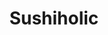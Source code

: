 ---
layout: place
title: Sushiholic
permalink: /arizona/phoenix/sushiholic.html
stateAbbr: AZ
stateName: Arizona
cityName: Phoenix
seo:
  type: restaurant
  links: null
place_id: ChIJ33-H5fwMK4cR_naewCpkEMY
photos:
  - name: >-
      places/ChIJ33-H5fwMK4cR_naewCpkEMY/photos/AeeoHcIfemKql95UoWPCSyelGHekK8rsz1EExNBXvTLMlagjowjI2Y0wn2SzP2JvxYDE-M0qVlupeSg6RUMeWid49_kYlxLlkVL4Qt8GZXJIFr_RvauEAS4W3NR1CXgg83wq2gF4IZVJy7td4YkOYfiaf-Lc7-fzJ38FNOOZqdxk7EUjq7MQNGnC1m-Y54sNDgKE2Kq0LU-Kx4-hRwxRjXq3B4u6Ed-chOFue-eUM5dWLpMMAYKUQK8bIoYsOsLAyTC0AD1BmbLNXOj5OXi9C2PYXyEOzWoG0K9av2aP8IM4voGTARAMx1Ufu8FdhXFqOz054Wl-wbTQzHRJOwnUkIHcuBelk7o1UxkgscCGvbxioFWHVhi__UdV9vbp89cjQeAuN-K6hkDmtgEtHx862dhhpxjJovQWAq4B5tAaL8Ys3pzdVg
    widthPx: 4032
    heightPx: 3024
    authorAttributions:
      - displayName: Shannon Canu
        uri: https://maps.google.com/maps/contrib/112533907650424625791
        photoUri: >-
          https://lh3.googleusercontent.com/a-/ALV-UjX_7HW3pQbp9l7buwL2wj-uUN3zG3mMtuwTwYtzNRr8Mw4ITCMP=s100-p-k-no-mo
    flagContentUri: >-
      https://www.google.com/local/imagery/report/?cb_client=maps_api_places.places_api&image_key=!1e10!2sCIHM0ogKEICAgIDBy7-lIw&hl=en-US
    googleMapsUri: >-
      https://www.google.com/maps/place//data=!3m4!1e2!3m2!1sCIHM0ogKEICAgIDBy7-lIw!2e10!4m2!3m1!1s0x872b0cfce5877fdf:0xc610642ac09e76fe
  - name: >-
      places/ChIJ33-H5fwMK4cR_naewCpkEMY/photos/AeeoHcI-L5PjpzW-yLcP9X55fOsl-6MFVrDj68Yukaal30Bi5eEQUVmLTH--t5rI8vN_nXQ--wVU6mSIdOh1cDMd3YBHOdlDxQyWC3FaxWxQl3gWMOHGsgFeg87g6NM_YeIuQLK-7EjePrx8QliF_T5jVf3xOWY8MW__oQ_0mmMguBjY1axf3kYbL4Y4eMl-TuUN0D-ouh3xYOGWhUn9pMAB4illazN-Zo_WXLPbMJjRP1SpVJoiZwYBr3JseKI0lnOt-KrPPcW9WrcbXNKNTMDSfRAqU3kCt92xPldpkNCc-0v73AhqAyTfuSLOPLZcoMv1xZklyERPuM6FWgR34F4nBHcLzj1fbPTNU3mg-DkjJ_hBAYAhizrdnyiy4XCA_ch1JSq9pZqGjkh01KHoV5MBiYOPOGY3CuhNtoZndMJa0zP9t6Ju
    widthPx: 3024
    heightPx: 4032
    authorAttributions:
      - displayName: Joyce
        uri: https://maps.google.com/maps/contrib/105398615996784762542
        photoUri: >-
          https://lh3.googleusercontent.com/a-/ALV-UjXbHGeo3Cqyjc6cE1dyx6GyrqYLoBGYcSHZGbCHOyAbdm65jvrYXQ=s100-p-k-no-mo
    flagContentUri: >-
      https://www.google.com/local/imagery/report/?cb_client=maps_api_places.places_api&image_key=!1e10!2sCIHM0ogKEICAgIC3v6zczgE&hl=en-US
    googleMapsUri: >-
      https://www.google.com/maps/place//data=!3m4!1e2!3m2!1sCIHM0ogKEICAgIC3v6zczgE!2e10!4m2!3m1!1s0x872b0cfce5877fdf:0xc610642ac09e76fe
  - name: >-
      places/ChIJ33-H5fwMK4cR_naewCpkEMY/photos/AeeoHcJeiROQoZ1hUCI4csF_fUQRwRSdtPLZjgRIZ-byaD1ixv3E5pwRzaC1Fy-KuR5YND7ncP4h0FfCjhn_2YM_tRJstBoehdXfq1W5uw9H_F3J7mhHisRtnXfdn22C9nPnNuEZs5_yAfy7LGi8NTYr82l7B_CS3st0Vm7m6OOaHU5Iz1Z7suyidOXRyfrl9Q3EOxG2HuaYRI_t7Vfux1pLx_ZgmyJkvqSLbwlcisSo-oMrMQghS6jEddBUuUyNop6GdauMWOWhpWwbPQpSrMq8GA_g8L7_eQGn0BX9sxvKrD3U3KwzEPAXV0MauOXzNrKBSDuJon_t1P_vRl24osc5uTXxEkUH9uCU7xRsVZOK9J8hdf7ix8uZITM4KClDSiZHNBBnbAM4x64MnpOXaZy_LNVY3IvahdcxH14wzSlR9-GID_rh
    widthPx: 4032
    heightPx: 3024
    authorAttributions:
      - displayName: Alicia Kangas
        uri: https://maps.google.com/maps/contrib/113129699536357531891
        photoUri: >-
          https://lh3.googleusercontent.com/a-/ALV-UjW54Z7p62ZBdsA_v5wr_XQmLTCTP6YmS3Vba0MkfO4shBkU7JMtdA=s100-p-k-no-mo
    flagContentUri: >-
      https://www.google.com/local/imagery/report/?cb_client=maps_api_places.places_api&image_key=!1e10!2sCIHM0ogKEICAgMCQkKSolQE&hl=en-US
    googleMapsUri: >-
      https://www.google.com/maps/place//data=!3m4!1e2!3m2!1sCIHM0ogKEICAgMCQkKSolQE!2e10!4m2!3m1!1s0x872b0cfce5877fdf:0xc610642ac09e76fe
  - name: >-
      places/ChIJ33-H5fwMK4cR_naewCpkEMY/photos/AeeoHcJ_i8Az8tWP5zOZ_0anqeQTjggVXnhbap42ri3sVJK88VbyhJLmAMKNU0ns385pTrqACXrX3_xQleCIwRWaL0QdXlIOZ1RPxtrOdX8gw9JMNI2Y0L0WnVcT10gcwN6lpWm2G7cRMXUjcdfNcd_lxBySB_KgCjndaeIwOYWu9QtmE6SycETQo6sCU5mnR8kUIXi-TYcptSE7yf2HiRqM8GtglZahSNh4VR-NkvHlv0Ol-BR2uGpuOVknJWDtedodn3hFJ_jiege1eXnj0CeS-DI_-AOD5SQHXW7M25vzUiGKJ8xgq1NRRqdjoR-av0iouzX3yECRPcwSVRI-bWNssf_qEba1-7P9z1qQILQk2i3aOCSLXU0rw5rHlWrgqoiuqgo1QdiA9g_B4GOU9zS-hm4Am0JP16jEUXWvG0Zdo1eH9oj4
    widthPx: 4800
    heightPx: 3600
    authorAttributions:
      - displayName: Jose Ponce Jr
        uri: https://maps.google.com/maps/contrib/111681860373273613353
        photoUri: >-
          https://lh3.googleusercontent.com/a-/ALV-UjVHJMWXe4kRKz9hfjEiZ7Xzc5-fjRDF9qSIeCv0byNKfbPWV2aw=s100-p-k-no-mo
    flagContentUri: >-
      https://www.google.com/local/imagery/report/?cb_client=maps_api_places.places_api&image_key=!1e10!2sCIHM0ogKEICAgIDD8OvxqQE&hl=en-US
    googleMapsUri: >-
      https://www.google.com/maps/place//data=!3m4!1e2!3m2!1sCIHM0ogKEICAgIDD8OvxqQE!2e10!4m2!3m1!1s0x872b0cfce5877fdf:0xc610642ac09e76fe
  - name: >-
      places/ChIJ33-H5fwMK4cR_naewCpkEMY/photos/AeeoHcImS8HQwy_VNMCbFKQ1B1t4Ns4mF149TlfxT8niFVehBXEc2cfhOznACb8-SqaIV86HXRtHVaqzbYacXVRb0llt5t-COYFekjqnqIO3Rsb19fuAGEAjyi4weGhtJ-kXtNGDmOx8P5WKPMZu5Y4bUhs2Qr0tVA38_Fp6miPCGu6E_K8-I_IkMRAUzQQyJdtj3ZEom9wbQi4Dzb0mA9fdtfB0oA6yWKkoEZehr-NFSM8Gtm_81bJNMn39BJcKoJfUNDba_7kUbgo9n4HISvjn2R9j0PHSzu--ih4XaP1IdCF0drjPklPZBgfMAbz6p1cIvmkn-oxSlWLgppZ0StQAej2RrxN1vwe7AcfzTGh9OpszpJKzZmyMOtRbDqK50dvJiLo60k3f0ufzk3SIMk-I8fGBSKxSKfkeStf9_iWJrIqkvHCM
    widthPx: 4032
    heightPx: 3024
    authorAttributions:
      - displayName: Nicholas Pappagallo Jr
        uri: https://maps.google.com/maps/contrib/114786600820799802034
        photoUri: >-
          https://lh3.googleusercontent.com/a-/ALV-UjV71Te2XEg3fxJZlRno8QmqCoLDVpP_1mqDCNL5FlbG6CV1BzvbyA=s100-p-k-no-mo
    flagContentUri: >-
      https://www.google.com/local/imagery/report/?cb_client=maps_api_places.places_api&image_key=!1e10!2sCIHM0ogKEICAgID21rmUlQE&hl=en-US
    googleMapsUri: >-
      https://www.google.com/maps/place//data=!3m4!1e2!3m2!1sCIHM0ogKEICAgID21rmUlQE!2e10!4m2!3m1!1s0x872b0cfce5877fdf:0xc610642ac09e76fe
  - name: >-
      places/ChIJ33-H5fwMK4cR_naewCpkEMY/photos/AeeoHcLIrkBaF6eDUWCXeQsQ1ugG_StSeQbraVjYfA8djKIeODFmVtYYryNtHx0RFhQm9vTySiWiYM-pI3XxxckY_od0-bTrNsptgoKwMUtBSsf4cguaaquurTHZN0PuTfUu_8bY9mZz1O8ARZ5l5TGSvP9o_s0OvwtDHht87MdGHAO4jwo1tZJS7ysGhteBSufCsIYrfbF0tBDHUhyWUrlLzGH9FBrRAfCMzpAdx7aMENtyklFHm2PxgB7QV6GOzjjwXElkJDwEHQqRn65kCKIE4i7mrZWAi-DdzCJDEIo9IvhZiiEfCGoMSX-Fbn02IP7W3nIuI8FXYIzEFut56lx9Dr1n0dGnN5moG3ed4slAy7C7cGaktrxlBduOD3yL-H4vE9_9VSlNz6pJD12dz5iyqoFx_O1STUt5Z1bbQ3kE1M2spg
    widthPx: 3000
    heightPx: 4000
    authorAttributions:
      - displayName: Miguelito Yimenez
        uri: https://maps.google.com/maps/contrib/105609685552158024083
        photoUri: >-
          https://lh3.googleusercontent.com/a-/ALV-UjVNWNTd0t5CevS7epEaVC1BeFW5Q6Na01hTL-enjE4QZU9arOE=s100-p-k-no-mo
    flagContentUri: >-
      https://www.google.com/local/imagery/report/?cb_client=maps_api_places.places_api&image_key=!1e10!2sCIHM0ogKEICAgIDxvMz7Ww&hl=en-US
    googleMapsUri: >-
      https://www.google.com/maps/place//data=!3m4!1e2!3m2!1sCIHM0ogKEICAgIDxvMz7Ww!2e10!4m2!3m1!1s0x872b0cfce5877fdf:0xc610642ac09e76fe
  - name: >-
      places/ChIJ33-H5fwMK4cR_naewCpkEMY/photos/AeeoHcKSrf9YqkorWdEk1DJLFWG8LbimlEUsf0xndooNKC0F2Kn9RXR34H8kL9AK4g1RDP_qAzIe511-qPnmE_Mz67cVEY9htoU7D7TE_7lKXHddcfDlNCaZJi_6Hamb8O5zBdHXxLT1-L8CsaK5_1eTecFSXcUh2HkGRtsDGNLRZJydMERzHqENPbBcTIk37we56P-zLmTNZrrRV4z_BAJVRDeQBnKEjAUqFv1G3xBoPoCZc206GAKgpS6ZDnrDevB9h_kv99I8Y66q_fU89mt4VQYEXTco_Javul28qn6uEQs8HEZfy3L8TAZg0Im9naKbQapZXTCi1GbDHh9B3vhztN7Nth5DQGBVaoNg8btpaw55--xNTzbMaWkOIoHl39EFhTsLjVmkB9n8BopA0IwWc-tORaCH6gyu2n7TaQysghQ
    widthPx: 3000
    heightPx: 3000
    authorAttributions:
      - displayName: c g
        uri: https://maps.google.com/maps/contrib/107835350964304048604
        photoUri: >-
          https://lh3.googleusercontent.com/a/ACg8ocLlDgLGZ0_jzdUmRmBJm0-_Kc5yqQcXR9NO_8_7-sj74Mp5UA=s100-p-k-no-mo
    flagContentUri: >-
      https://www.google.com/local/imagery/report/?cb_client=maps_api_places.places_api&image_key=!1e10!2sCIHM0ogKEICAgIDR3aDhWQ&hl=en-US
    googleMapsUri: >-
      https://www.google.com/maps/place//data=!3m4!1e2!3m2!1sCIHM0ogKEICAgIDR3aDhWQ!2e10!4m2!3m1!1s0x872b0cfce5877fdf:0xc610642ac09e76fe
  - name: >-
      places/ChIJ33-H5fwMK4cR_naewCpkEMY/photos/AeeoHcLcG4fHPKeIiixsOWPA5_ytp-775NObdPZCVNNF_PFlB2WJx6BlBrv2eZ2rmjviXA3K9YME54GHOJtHIOP3GA4Wnb4DHHy3QjF-vE412nSyFWnudSj1jSdrFyzIONMd09cJLLkGOqpR1drk2GVGesFpAv7mRcNmQs_fB664xeyHzgpxitp2oFbgUV2EWYrMp25YhDmkuC29Tk8bYZBfEgLWHK34K-lQPPaO2-cCUbLE_tajRMvB7F3IQuhEg1tBd4o_WRVq_mLif1Evkek3rVved2QSHdNgVkxmlaWcqQLB1wuop6Y66UptMDmuOx9IFHGCUhFLnO2Xe34xk69g2WQVzhwhUlLpJ3S4e0Wjm4stYsMMdpGd7a3IqbKAws5v7yeFVPgEe4vtHGmEttkwBLDzE4r0uSeon-3blxci8MFKig
    widthPx: 2268
    heightPx: 4032
    authorAttributions:
      - displayName: Jeff W.
        uri: https://maps.google.com/maps/contrib/105987047638134362686
        photoUri: >-
          https://lh3.googleusercontent.com/a-/ALV-UjVUFCx_Qsg67QToEnkD1gJIrF1JMFmqXNnfBwK4lervdDBBBNJr=s100-p-k-no-mo
    flagContentUri: >-
      https://www.google.com/local/imagery/report/?cb_client=maps_api_places.places_api&image_key=!1e10!2sCIHM0ogKEICAgICHuIOpBQ&hl=en-US
    googleMapsUri: >-
      https://www.google.com/maps/place//data=!3m4!1e2!3m2!1sCIHM0ogKEICAgICHuIOpBQ!2e10!4m2!3m1!1s0x872b0cfce5877fdf:0xc610642ac09e76fe
  - name: >-
      places/ChIJ33-H5fwMK4cR_naewCpkEMY/photos/AeeoHcIW2jV3vgIdwRa2q6GuQZKldY0oN5GYxH5lcYHkCDE0860vh3U-XxEf6zz936jfff5XGEocptmC2RjDtfZRh1kKmT4JNBGuf_k6eIE0r_thx4EsyCmJTSFE6vDDH6wLXJ98RmZBrSyMHZDpU9nT8nVfMCnDwQb8qtvV_e0gmxpStu_teDl7FZyDubejXzIk9DIKNLWG1qumnYKPCoKAEDM7GFghJtNMre6gUllRra8dlYAyXU9iAaF59F3BcgM_gZTii30ZI2_qNgZ3q3RDpgVA9lfdu2MLkJ94-SwKmuujgS81prGCh8jiHhiMvfm7qOE_qbvEV2WXdgILIuyzs9Qhjah3MKGDuJ59dlfrbgCanx8Xn_V14zZ4vcuvB_8Oh_soavzxVWfDoVP7AiQ61TgUQMvcWut-25PrrevU0nRxC6w
    widthPx: 2305
    heightPx: 3073
    authorAttributions:
      - displayName: J isaac
        uri: https://maps.google.com/maps/contrib/111235604467031015762
        photoUri: >-
          https://lh3.googleusercontent.com/a/ACg8ocLD7Zlt55Xc1h6otjcHv6egYbThDKskdP6ipgikkblERJ-tR0De=s100-p-k-no-mo
    flagContentUri: >-
      https://www.google.com/local/imagery/report/?cb_client=maps_api_places.places_api&image_key=!1e10!2sCIHM0ogKEICAgIC9_9DC7gE&hl=en-US
    googleMapsUri: >-
      https://www.google.com/maps/place//data=!3m4!1e2!3m2!1sCIHM0ogKEICAgIC9_9DC7gE!2e10!4m2!3m1!1s0x872b0cfce5877fdf:0xc610642ac09e76fe
  - name: >-
      places/ChIJ33-H5fwMK4cR_naewCpkEMY/photos/AeeoHcJTxufD_2zne05ZVhdYCckPcA9TTS6I8nE0XM9mtYzBrB6AJNaVi_tM-z_GTc4DXm8I6UxlLfOWkiUePQy51LEaaFIg_Eh66sioK5NGqOpd_ZTRjwp18kiQ3yVPoKQo1WY4ZpGNGjkH2qja6N8RfCL9mpHyTgYuJdwwYGohQD5J4UCBvRmiGkqpiCy4Y49bNdT5Tytr_NPT9ilf-9iZxQcDrIzqPj4xd19dq5EAeELPkiEXubQFs8_ftHUItXKbn4uuwiHngnimIvg8GH7g_TGVUcEZ9JHhkNO2pils9lCjOcDHv3ZPTnO453ow37HjI5XGv8v8Qe8PU-qZcIAwi8C2S3oeYLJo-9dV8LUCB9JktARpWb1yXl54UzsWO7G7pZT5QK5D7hk0Iw-ICsKCe18X9ovFzy-qE5zRrTOn0oqbKB4W
    widthPx: 3024
    heightPx: 4032
    authorAttributions:
      - displayName: Ty Anderson
        uri: https://maps.google.com/maps/contrib/110183733340817096397
        photoUri: >-
          https://lh3.googleusercontent.com/a-/ALV-UjUTQzgKdyPcNXemJOuJ6mNwSlA1Zf-mOl2Ctu_7TPxkC-2Gx44=s100-p-k-no-mo
    flagContentUri: >-
      https://www.google.com/local/imagery/report/?cb_client=maps_api_places.places_api&image_key=!1e10!2sCIHM0ogKEICAgIC_8KXWvQE&hl=en-US
    googleMapsUri: >-
      https://www.google.com/maps/place//data=!3m4!1e2!3m2!1sCIHM0ogKEICAgIC_8KXWvQE!2e10!4m2!3m1!1s0x872b0cfce5877fdf:0xc610642ac09e76fe
address: 3957 E Camelback Rd, Phoenix, AZ 85018, USA
street: 3957 E Camelback Rd
city: Phoenix
state: AZ
zip: '85018'
country: USA
neighborhood: Camelback East Village
latitude: '33.509009'
longitude: '-111.995826'
accessibility_options:
  wheelchairAccessibleParking: true
  wheelchairAccessibleEntrance: true
  wheelchairAccessibleRestroom: true
  wheelchairAccessibleSeating: true
business_status: OPERATIONAL
name: Sushiholic
google_maps_links:
  directionsUri: >-
    https://www.google.com/maps/dir//''/data=!4m7!4m6!1m1!4e2!1m2!1m1!1s0x872b0cfce5877fdf:0xc610642ac09e76fe!3e0
  placeUri: https://maps.google.com/?cid=14272017353920116478
  writeAReviewUri: >-
    https://www.google.com/maps/place//data=!4m3!3m2!1s0x872b0cfce5877fdf:0xc610642ac09e76fe!12e1
  reviewsUri: >-
    https://www.google.com/maps/place//data=!4m4!3m3!1s0x872b0cfce5877fdf:0xc610642ac09e76fe!9m1!1b1
  photosUri: >-
    https://www.google.com/maps/place//data=!4m3!3m2!1s0x872b0cfce5877fdf:0xc610642ac09e76fe!10e5
primary_type: Sushi Restaurant
opening_hours:
  regular: null
  current: null
secondary_opening_hours:
  regular:
    weekdayDescriptions: null
    type: null
  current:
    weekdayDescriptions: null
    type: null
phone: null
price_level: null
price_range: null
rating: null
rating_count: 0
website: null
description: >-
  Discover Sushiholic in Phoenix, AZ$$$Sushiholic in Phoenix, AZ, stands out as
  a welcoming Japanese eatery known for its fresh sushi and satisfying bento
  boxes, making it a go-to spot for those craving authentic flavors. This casual
  venue offers a variety of traditional dishes alongside options like sake,
  creating a relaxed atmosphere perfect for a quick meal or casual gathering.
  With thoughtful accessibility features ensuring everyone can enjoy the
  experience, it's an inclusive choice for diners seeking quality Japanese
  cuisine. Whether you're exploring sushi restaurants nearby or looking for a
  dependable lunch option, the menu highlights creative rolls and classic
  favorites that deliver on taste and value.
generative_summary: >-
  Discover Sushiholic in Phoenix, AZ$$$Sushiholic in Phoenix, AZ, stands out as
  a welcoming Japanese eatery known for its fresh sushi and satisfying bento
  boxes, making it a go-to spot for those craving authentic flavors. This casual
  venue offers a variety of traditional dishes alongside options like sake,
  creating a relaxed atmosphere perfect for a quick meal or casual gathering.
  With thoughtful accessibility features ensuring everyone can enjoy the
  experience, it's an inclusive choice for diners seeking quality Japanese
  cuisine. Whether you're exploring sushi restaurants nearby or looking for a
  dependable lunch option, the menu highlights creative rolls and classic
  favorites that deliver on taste and value.
generative_disclosure: Summarized by AI using the Grok-3-Mini model.
reviews: null
review_summary: >-
  What Visitors Are Buzzing About$$$Visitors often rave about the delicious
  array of dishes at this sushi spot, including flavorful bento boxes and crispy
  shrimp tempura that make for a satisfying meal. Many appreciate the friendly
  service and efficient pace, which keeps things light and enjoyable without any
  unnecessary delays. Folks highlight the reasonable prices and diverse sushi
  selections, like inventive rolls that add a fun twist to traditional
  favorites, making it easy to find something for everyone. Overall, the
  experience comes across as reliably positive, with quick service and attentive
  staff enhancing the vibe for those stopping by for a casual bite. If you're on
  the hunt for top-rated sushi near you, this place seems to hit the mark with
  its solid offerings and welcoming approach.
review_disclosure: Summarized by AI using the Grok-3-Mini model.
parking_options: null
payment_options: null
allow_dogs: null
curbside_pickup: null
delivery: null
dine_in: null
good_for_children: null
good_for_groups: null
good_for_sports: null
live_music: null
menu_for_children: null
outdoor_seating: null
reservable: null
restroom: null
serves_beer: null
serves_breakfast: null
serves_brunch: null
serves_cocktails: null
serves_coffee: null
serves_dinner: null
serves_dessert: null
serves_lunch: null
serves_vegetarian_food: null
serves_wine: null
takeout: null
update_category: pro
places_description: null

---